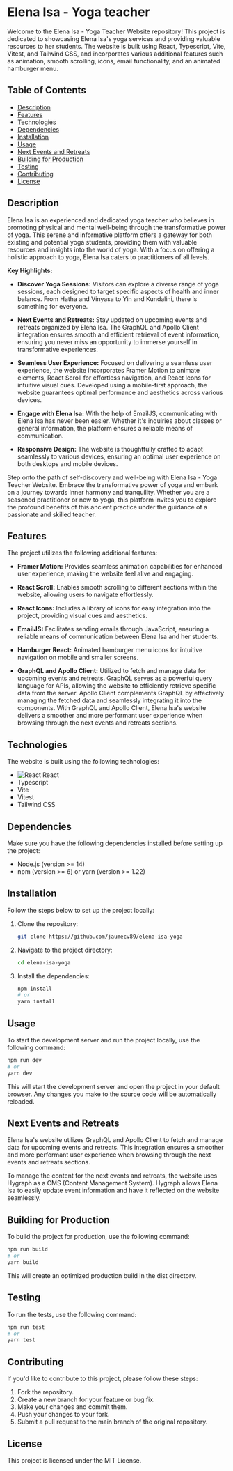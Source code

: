 # Elena Isa - Yoga teacher

Welcome to the Elena Isa - Yoga Teacher Website repository! This project is dedicated to showcasing Elena Isa's yoga services and providing valuable resources to her students. The website is built using React, Typescript, Vite, Vitest, and Tailwind CSS, and incorporates various additional features such as animation, smooth scrolling, icons, email functionality, and an animated hamburger menu.


## Table of Contents

- [Description](#description)
- [Features](#features)
- [Technologies](#technologies)
- [Dependencies](#dependencies)
- [Installation](#installation)
- [Usage](#usage)
- [Next Events and Retreats](#next-events-and-retreats)
- [Building for Production](#building-for-production)
- [Testing](#testing)
- [Contributing](#contributing)
- [License](#license)


## Description

Elena Isa is an experienced and dedicated yoga teacher who believes in promoting physical and mental well-being through the transformative power of yoga. This serene and informative platform offers a gateway for both existing and potential yoga students, providing them with valuable resources and insights into the world of yoga. With a focus on offering a holistic approach to yoga, Elena Isa caters to practitioners of all levels.

**Key Highlights:**

- **Discover Yoga Sessions:** Visitors can explore a diverse range of yoga sessions, each designed to target specific aspects of health and inner balance. From Hatha and Vinyasa to Yin and Kundalini, there is something for everyone.

- **Next Events and Retreats:** Stay updated on upcoming events and retreats organized by Elena Isa. The GraphQL and Apollo Client integration ensures smooth and efficient retrieval of event information, ensuring you never miss an opportunity to immerse yourself in transformative experiences.

- **Seamless User Experience:** Focused on delivering a seamless user experience, the website incorporates Framer Motion to animate elements, React Scroll for effortless navigation, and React Icons for intuitive visual cues. Developed using a mobile-first approach, the website guarantees optimal performance and aesthetics across various devices.

- **Engage with Elena Isa:** With the help of EmailJS, communicating with Elena Isa has never been easier. Whether it's inquiries about classes or general information, the platform ensures a reliable means of communication.

- **Responsive Design:** The website is thoughtfully crafted to adapt seamlessly to various devices, ensuring an optimal user experience on both desktops and mobile devices.

Step onto the path of self-discovery and well-being with Elena Isa - Yoga Teacher Website. Embrace the transformative power of yoga and embark on a journey towards inner harmony and tranquility. Whether you are a seasoned practitioner or new to yoga, this platform invites you to explore the profound benefits of this ancient practice under the guidance of a passionate and skilled teacher.


## Features

The project utilizes the following additional features:

- **Framer Motion:** Provides seamless animation capabilities for enhanced user experience, making the website feel alive and engaging.

- **React Scroll:** Enables smooth scrolling to different sections within the website, allowing users to navigate effortlessly.

- **React Icons:** Includes a library of icons for easy integration into the project, providing visual cues and aesthetics.

- **EmailJS:** Facilitates sending emails through JavaScript, ensuring a reliable means of communication between Elena Isa and her students.

- **Hamburger React:** Animated hamburger menu icons for intuitive navigation on mobile and smaller screens.

- **GraphQL and Apollo Client:** Utilized to fetch and manage data for upcoming events and retreats. GraphQL serves as a powerful query language for APIs, allowing the website to efficiently retrieve specific data from the server. Apollo Client complements GraphQL by effectively managing the fetched data and seamlessly integrating it into the components. With GraphQL and Apollo Client, Elena Isa's website delivers a smoother and more performant user experience when browsing through the next events and retreats sections.


## Technologies

The website is built using the following technologies:

-    ![React](https://cdn.jsdelivr.net/gh/devicons/devicon/icons/react/react-original-wordmark.svg) React
-    Typescript
-    Vite
-    Vitest
-    Tailwind CSS


## Dependencies

Make sure you have the following dependencies installed before setting up the project:

-   Node.js (version >= 14)
-   npm (version >= 6) or yarn (version >= 1.22)


## Installation

Follow the steps below to set up the project locally:

1. Clone the repository:

    ```bash
    git clone https://github.com/jaumecv89/elena-isa-yoga
    ```

2. Navigate to the project directory:

    ```bash
    cd elena-isa-yoga
    ```

3. Install the dependencies:

    ```bash
    npm install
    # or
    yarn install
    ```


## Usage

To start the development server and run the project locally, use the following command:

```bash
npm run dev
# or
yarn dev
```

This will start the development server and open the project in your default browser. Any changes you make to the source code will be automatically reloaded.


## Next Events and Retreats

Elena Isa's website utilizes GraphQL and Apollo Client to fetch and manage data for upcoming events and retreats. This integration ensures a smoother and more performant user experience when browsing through the next events and retreats sections.

To manage the content for the next events and retreats, the website uses Hygraph as a CMS (Content Management System). Hygraph allows Elena Isa to easily update event information and have it reflected on the website seamlessly.


## Building for Production

To build the project for production, use the following command:

```bash
npm run build
# or
yarn build
```

This will create an optimized production build in the dist directory.


## Testing

To run the tests, use the following command:

```bash
npm run test
# or
yarn test
```


## Contributing

If you'd like to contribute to this project, please follow these steps:

1. Fork the repository.
2. Create a new branch for your feature or bug fix.
3. Make your changes and commit them.
4. Push your changes to your fork.
5. Submit a pull request to the main branch of the original repository.


## License

This project is licensed under the MIT License.
